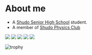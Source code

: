 # About me
- A [Shudo Senior High School](https://gakugai.shudo-h.ed.jp/) student.
- A member of [Shudo Physics Club](https://github.com/ShudoPhysicsClub)

![](http://github-profile-summary-cards.vercel.app/api/cards/profile-details?username=Shota-Sunada&theme=onedark)
![](http://github-profile-summary-cards.vercel.app/api/cards/repos-per-language?username=Shota-Sunada&theme=onedark)
![](http://github-profile-summary-cards.vercel.app/api/cards/most-commit-language?username=Shota-Sunada&theme=onedark)
![](http://github-profile-summary-cards.vercel.app/api/cards/stats?username=Shota-Sunada&theme=onedark)
![](http://github-profile-summary-cards.vercel.app/api/cards/productive-time?username=Shota-Sunada&theme=onedark&utcOffset=8)

![trophy](https://github-profile-trophy.vercel.app/?username=Shota-Sunada&theme=onedark)
